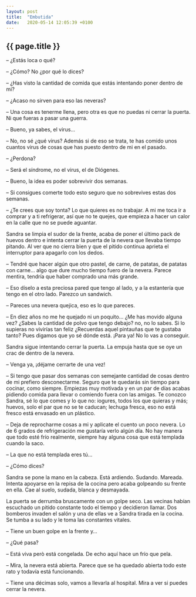 ```yaml
---
layout: post
title:  "Embutida"
date:   2020-05-14 12:05:39 +0100
---
```


<h2>{{ page.title }}</h2>

– ¿Estás loca o qué?

– ¿Cómo? No ¿por qué lo dices?

– ¿Has visto la cantidad de comida que estás intentando poner dentro de mi?

– ¿Acaso no sirven para eso las neveras?

– Una cosa es tenerme llena, pero otra es que no puedas ni cerrar la puerta. Ni que fueras a pasar una guerra.

– Bueno, ya sabes, el virus…

– No, no sé ¿qué virus? Además si de eso se trata, te has comido unos cuantos virus de cosas que has puesto dentro de mi en el pasado.

– ¿Perdona?

– Será el síndrome, no el virus, el de Diógenes.

– Bueno, la idea es poder sobrevivir dos semanas.

– Si consigues comerte todo esto seguro que no sobrevives estas dos semanas.

– ¿Te crees que soy tonta? Lo que quieres es no trabajar. A mi me toca ir a comprar y a ti refrigerar, así que no te quejes, que empieza a hacer un calor en la calle que no se puede aguantar.

Sandra se limpia el sudor de la frente, acaba de poner el último pack de huevos dentro e intenta cerrar la puerta de la nevera que llevaba tiempo pitando. Al ver que no cierra bien y que el pitido continua aprieta el interruptor para apagarlo con los dedos.

– Tendré que hacer algún que otro pastel, de carne, de patatas, de patatas con carne… algo que dure mucho tiempo fuero de la nevera. Parece mentira, tendría que haber comprado una más grande.

– Eso díselo a esta preciosa pared que tengo al lado, y a la estantería que tengo en el otro lado. Parezco un sandwich.

– Pareces una nevera quejica, eso es lo que pareces.

– En diez años no me he quejado ni un poquito… ¿Me has movido alguna vez? ¿Sabes la cantidad de polvo que tengo debajo? no, no lo sabes. Si lo supieras no vivirías tan feliz ¿Recuerdas aquel pintauñas que te gustaba tanto? Pues digamos que yo sé dónde está. ¡Para ya! No lo vas a conseguir.

Sandra sigue intentando cerrar la puerta. La empuja hasta que se oye un crac de dentro de la nevera.

– Venga ya, ¡déjame cerrarte de una vez!

– Si tengo que pasar dos semanas con semejante cantidad de cosas dentro de mi prefiero desconectarme. Seguro que te quedarás sin tiempo para cocinar, como siempre. Empiezas muy motivada y en un par de días acabas pidiendo comida para llevar o comiendo fuera con las amigas. Te conozco Sandra, sé lo que comes y lo que no: iogures, todos los que quieras y más; huevos, solo el par que no se te caducan; lechuga fresca, eso no está fresco está envasado en un plástico.

– Deja de reprocharme cosas a mi y aplicate el cuento un poco nevera. Lo de 6 grados de refrigeración me gustaría verlo algún día. No hay manera que todo esté frío realmente, siempre hay alguna cosa que está templada cuando la saco.

– La que no está templada eres tú…

– ¿Cómo dices?

Sandra se pone la mano en la cabeza. Está ardiendo. Sudando. Mareada. Intenta apoyarse en la repisa de la cocina pero acaba golpeando su frente en ella. Cae al suelo, sudada, blanca y desmayada.

La puerta se derrumba bruscamente con un golpe seco. Las vecinas habían escuchado un pitido constante todo el tiempo y decidieron llamar. Dos bomberos invaden el salón y una de ellas ve a Sandra tirada en la cocina. Se tumba a su lado y le toma las constantes vitales.

– Tiene un buen golpe en la frente y…

– ¿Qué pasa?

– Está viva però está congelada. De echo aquí hace un frío que pela.

– Mira, la nevera está abierta. Parece que se ha quedado abierta todo este rato y todavía está funcionando.

– Tiene una décimas solo, vamos a llevarla al hospital. Mira a ver si puedes cerrar la nevera.

